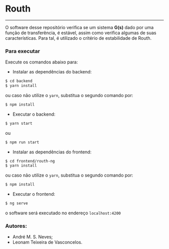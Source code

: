 # Routh
---
O software desse repositório verifica se um sistema **G(s)** dado por uma função de transferência, é estável, assim como verifica algumas de suas características. Para tal, é utilizado o critério de estabilidade de Routh.

### Para executar
Execute os comandos abaixo para:

* Instalar as dependências do backend:

```bash
$ cd backend
$ yarn install
```

ou caso não utilize o ```yarn```, substitua o segundo comando por:

```bash
$ npm install
```
* Executar o backend:

```bash
$ yarn start
```

ou

```bash
$ npm run start
```
* Instalar as dependências do frontend:

```bash
$ cd frontend/routh-ng
$ yarn install
```

ou caso não utilize o ```yarn```, substitua o segundo comando por:

```bash
$ npm install
```
* Executar o frontend:

```bash
$ ng serve
```

o software será executado no endereço ```localhost:4200```

### Autores:

* André M. S. Neves;
* Leonam Teixeira de Vasconcelos.
